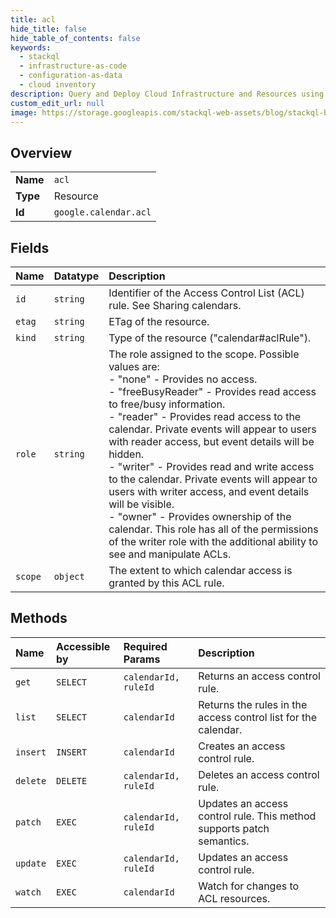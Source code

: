```yaml
---
title: acl
hide_title: false
hide_table_of_contents: false
keywords:
  - stackql
  - infrastructure-as-code
  - configuration-as-data
  - cloud inventory
description: Query and Deploy Cloud Infrastructure and Resources using SQL
custom_edit_url: null
image: https://storage.googleapis.com/stackql-web-assets/blog/stackql-blog-post-featured-image.png
---
```

  
    

## Overview
<table><tbody>
<tr><td><b>Name</b></td><td><code>acl</code></td></tr>
<tr><td><b>Type</b></td><td>Resource</td></tr>
<tr><td><b>Id</b></td><td><code>google.calendar.acl</code></td></tr>
</tbody></table>

## Fields
| Name | Datatype | Description |
|:-----|:---------|:------------|
| `id` | `string` | Identifier of the Access Control List (ACL) rule. See Sharing calendars. |
| `etag` | `string` | ETag of the resource. |
| `kind` | `string` | Type of the resource ("calendar#aclRule"). |
| `role` | `string` | The role assigned to the scope. Possible values are:  <br />- "none" - Provides no access. <br />- "freeBusyReader" - Provides read access to free/busy information. <br />- "reader" - Provides read access to the calendar. Private events will appear to users with reader access, but event details will be hidden. <br />- "writer" - Provides read and write access to the calendar. Private events will appear to users with writer access, and event details will be visible. <br />- "owner" - Provides ownership of the calendar. This role has all of the permissions of the writer role with the additional ability to see and manipulate ACLs. |
| `scope` | `object` | The extent to which calendar access is granted by this ACL rule. |
## Methods
| Name | Accessible by | Required Params | Description |
|:-----|:--------------|:----------------|:------------|
| `get` | `SELECT` | `calendarId, ruleId` | Returns an access control rule. |
| `list` | `SELECT` | `calendarId` | Returns the rules in the access control list for the calendar. |
| `insert` | `INSERT` | `calendarId` | Creates an access control rule. |
| `delete` | `DELETE` | `calendarId, ruleId` | Deletes an access control rule. |
| `patch` | `EXEC` | `calendarId, ruleId` | Updates an access control rule. This method supports patch semantics. |
| `update` | `EXEC` | `calendarId, ruleId` | Updates an access control rule. |
| `watch` | `EXEC` | `calendarId` | Watch for changes to ACL resources. |
